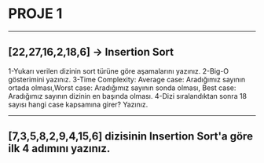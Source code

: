 # PROJE 1 
***
## [22,27,16,2,18,6] -> Insertion Sort

  1-Yukarı verilen dizinin sort türüne göre aşamalarını yazınız.
  2-Big-O gösterimini yazınız.
  3-Time Complexity: Average case: Aradığımız sayının ortada olması,Worst case: Aradığımız sayının sonda olması, Best case: Aradığımız sayının dizinin en başında olması.
  4-Dizi sıralandıktan sonra 18 sayısı hangi case kapsamına girer? Yazınız.
***
## [7,3,5,8,2,9,4,15,6] dizisinin Insertion Sort'a göre ilk 4 adımını yazınız.
